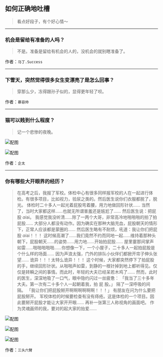 ## 如何正确地吐槽

> 看点好段子，有个好心情～


 
---

### 机会是留给有准备的人吗？

> 不是。准备是留给有机会的人的，没机会的就别瞎准备了。


作者：`马丁.Success`

---

### 下雪天，突然觉得很多女生变漂亮了是怎么回事？

> 穿那么少，冻得跟孙子似的，显得更年轻了呗。


作者：`慕容帅`

---

### 猫可以贱到什么程度？

> 记一个悲惨的夜晚。



![配图](http://pic4.zhimg.com/70/v2-e62264d1c9f6eebde9047f052f6a8bd3_b.jpg)



![配图](http://pic1.zhimg.com/70/v2-177bdd9d0025309c776b68629aec7670_b.jpg)


作者：`企太`

---

### 你有哪些大开眼界的经历？

> 在高考之后，我报了军校。体检中心有很多同样报军校的人在一起进行体检。有很多项目，比如视力，验尿之类的。然后医生说你们衣服都脱了，脱光。
> 体检时二十多人一起光着屁股弯着腰，用力地做回形针状……
> 当然了，当时大家都这样……也就无所谓害羞还是尴尬了……
> 然后医生说：把屁股 *ai*ai。
> 我感觉我没听清……除了一两个大哥，非常高冷地啪啪啪的拍了拍屁股……
> 大部分人都没有动作。因为确实在那种大脑充血，屁股朝天的情形下，正常人应该都是蒙圈的……
> 然后医生略有不耐烦，吼道：我让你们把屁股 *ai*ai！！！
> 这时候高潮了……我们竟然不约而同地一起……维持着那种头朝下，屁股朝天……的姿势……用力地……开始拍屁股……
> 屋里霎那间掌声如雷……啪啪啪啪啪……你想像一下，一个小屋子，二十多人一起拍屁股是个什么样的场面……
> 因为声浪太强，门外的排队小伙伴们都掀开帘子伸头张望……
> 诡异！！！太特么诡异！！！
> 这个时候，大家都突然停下了拍屁股的手，继续回形针状。从啪啪声如雷，到静的一根针掉到地上都听得见。仅仅是转瞬之间的事情。而此时，年轻的大夫已经呆若木鸡了……
> 然而，此时的医生，深深地吸了一口气，眼中隐约闪过一丝疲惫：
> 「我当了三十多年大夫。第一次有二十多个人一起朝着我，拍 屁 股。」
> 隔了一深呼吸的间隔。
> 「我让你们把屁股掰开啊啊啊啊啊啊！！！」
> 有朋友在问为什么要把屁股掰开。
> 军校体检的时候要检查有没有痔疮。这是体检的一个项目。因此要掰开屁股才能让大家开开眼……
> 再补一张第三人称视角的画面吧。
> 作为灵魂画师的我，要对的起大家的抬爱……



![配图](http://pic2.zhimg.com/70/v2-07d431a4c9220efee58b6a0ddd1c4189_b.jpg)



![配图](http://pic3.zhimg.com/70/v2-8e2d653d2fb9d427a4a83a637bae0e82_b.jpg)



![配图](http://pic3.zhimg.com/70/v2-d4c0a4852a2e909e46a113e93b88f69a_b.jpg)


作者：`三头六臂`